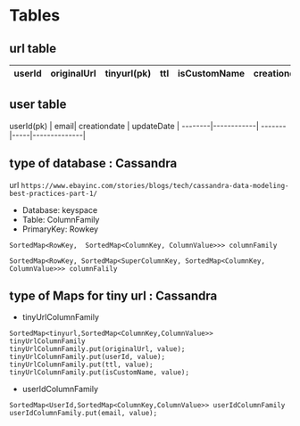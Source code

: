 

# Tables


## url table

userId  | originalUrl| tinyurl(pk) | ttl | isCustomName |  creationdate | updateDate |
--------|------------| ------- |-----|--------------|-------------------|-----|

## user table

userId(pk) | email| creationdate | updateDate |
--------|------------| ------- |-----|--------------|


## type of database : Cassandra

url `https://www.ebayinc.com/stories/blogs/tech/cassandra-data-modeling-best-practices-part-1/`

* Database: keyspace
* Table: ColumnFamily
* PrimaryKey: Rowkey

```
SortedMap<RowKey,  SortedMap<ColumnKey, ColumnValue>>> columnFamily
```
```
SortedMap<RowKey, SortedMap<SuperColumnKey, SortedMap<ColumnKey, ColumnValue>>> columnFalily
```

## type of Maps for tiny url : Cassandra

- tinyUrlColumnFamily

```
SortedMap<tinyurl,SortedMap<ColumnKey,ColumnValue>> tinyUrlColumnFamily
tinyUrlColumnFamily.put(originalUrl, value);
tinyUrlColumnFamily.put(userId, value);
tinyUrlColumnFamily.put(ttl, value);
tinyUrlColumnFamily.put(isCustomName, value);
```

- userIdColumnFamily

```
SortedMap<UserId,SortedMap<ColumnKey,ColumnValue>> userIdColumnFamily
userIdColumnFamily.put(email, value);

```



